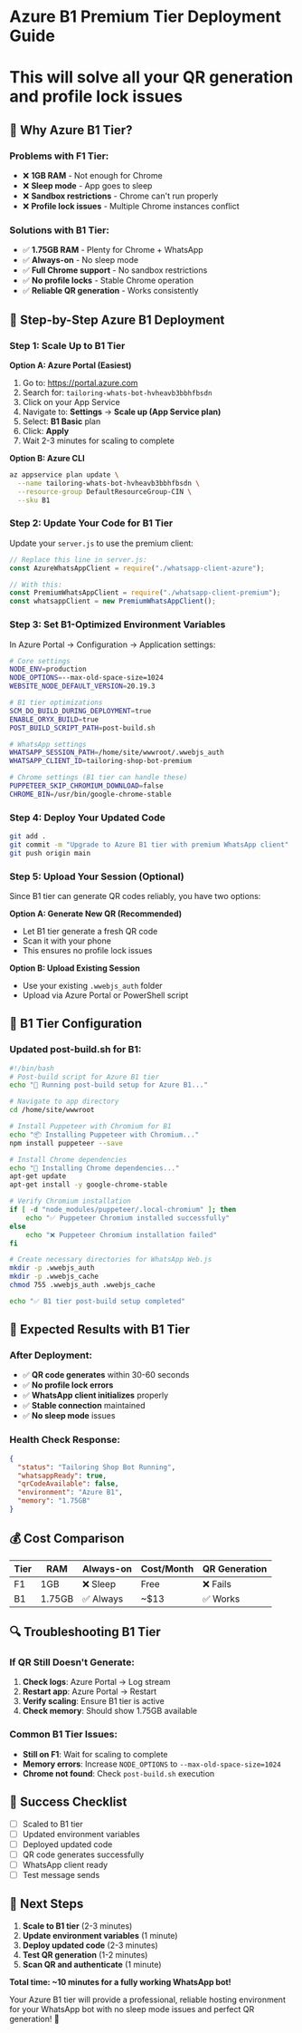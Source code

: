 # Azure B1 Premium Tier Deployment Guide
# This will solve all your QR generation and profile lock issues

## 🎯 Why Azure B1 Tier?

### Problems with F1 Tier:
- ❌ **1GB RAM** - Not enough for Chrome
- ❌ **Sleep mode** - App goes to sleep
- ❌ **Sandbox restrictions** - Chrome can't run properly
- ❌ **Profile lock issues** - Multiple Chrome instances conflict

### Solutions with B1 Tier:
- ✅ **1.75GB RAM** - Plenty for Chrome + WhatsApp
- ✅ **Always-on** - No sleep mode
- ✅ **Full Chrome support** - No sandbox restrictions
- ✅ **No profile locks** - Stable Chrome operation
- ✅ **Reliable QR generation** - Works consistently

## 🚀 Step-by-Step Azure B1 Deployment

### Step 1: Scale Up to B1 Tier

**Option A: Azure Portal (Easiest)**
1. Go to: https://portal.azure.com
2. Search for: `tailoring-whats-bot-hvheavb3bbhfbsdn`
3. Click on your App Service
4. Navigate to: **Settings** → **Scale up (App Service plan)**
5. Select: **B1 Basic** plan
6. Click: **Apply**
7. Wait 2-3 minutes for scaling to complete

**Option B: Azure CLI**
```bash
az appservice plan update \
  --name tailoring-whats-bot-hvheavb3bbhfbsdn \
  --resource-group DefaultResourceGroup-CIN \
  --sku B1
```

### Step 2: Update Your Code for B1 Tier

Update your `server.js` to use the premium client:

```javascript
// Replace this line in server.js:
const AzureWhatsAppClient = require("./whatsapp-client-azure");

// With this:
const PremiumWhatsAppClient = require("./whatsapp-client-premium");
const whatsappClient = new PremiumWhatsAppClient();
```

### Step 3: Set B1-Optimized Environment Variables

In Azure Portal → Configuration → Application settings:

```bash
# Core settings
NODE_ENV=production
NODE_OPTIONS=--max-old-space-size=1024
WEBSITE_NODE_DEFAULT_VERSION=20.19.3

# B1 tier optimizations
SCM_DO_BUILD_DURING_DEPLOYMENT=true
ENABLE_ORYX_BUILD=true
POST_BUILD_SCRIPT_PATH=post-build.sh

# WhatsApp settings
WHATSAPP_SESSION_PATH=/home/site/wwwroot/.wwebjs_auth
WHATSAPP_CLIENT_ID=tailoring-shop-bot-premium

# Chrome settings (B1 tier can handle these)
PUPPETEER_SKIP_CHROMIUM_DOWNLOAD=false
CHROME_BIN=/usr/bin/google-chrome-stable
```

### Step 4: Deploy Your Updated Code

```bash
git add .
git commit -m "Upgrade to Azure B1 tier with premium WhatsApp client"
git push origin main
```

### Step 5: Upload Your Session (Optional)

Since B1 tier can generate QR codes reliably, you have two options:

**Option A: Generate New QR (Recommended)**
- Let B1 tier generate a fresh QR code
- Scan it with your phone
- This ensures no profile lock issues

**Option B: Upload Existing Session**
- Use your existing `.wwebjs_auth` folder
- Upload via Azure Portal or PowerShell script

## 🔧 B1 Tier Configuration

### Updated post-build.sh for B1:
```bash
#!/bin/bash
# Post-build script for Azure B1 tier
echo "🔧 Running post-build setup for Azure B1..."

# Navigate to app directory
cd /home/site/wwwroot

# Install Puppeteer with Chromium for B1
echo "📦 Installing Puppeteer with Chromium..."
npm install puppeteer --save

# Install Chrome dependencies
echo "🔧 Installing Chrome dependencies..."
apt-get update
apt-get install -y google-chrome-stable

# Verify Chromium installation
if [ -d "node_modules/puppeteer/.local-chromium" ]; then
    echo "✅ Puppeteer Chromium installed successfully"
else
    echo "❌ Puppeteer Chromium installation failed"
fi

# Create necessary directories for WhatsApp Web.js
mkdir -p .wwebjs_auth
mkdir -p .wwebjs_cache
chmod 755 .wwebjs_auth .wwebjs_cache

echo "✅ B1 tier post-build setup completed"
```

## 🎯 Expected Results with B1 Tier

### After Deployment:
- ✅ **QR code generates** within 30-60 seconds
- ✅ **No profile lock errors**
- ✅ **WhatsApp client initializes** properly
- ✅ **Stable connection** maintained
- ✅ **No sleep mode** issues

### Health Check Response:
```json
{
  "status": "Tailoring Shop Bot Running",
  "whatsappReady": true,
  "qrCodeAvailable": false,
  "environment": "Azure B1",
  "memory": "1.75GB"
}
```

## 💰 Cost Comparison

| Tier | RAM | Always-on | Cost/Month | QR Generation |
|------|-----|-----------|------------|---------------|
| F1   | 1GB | ❌ Sleep  | Free       | ❌ Fails     |
| B1   | 1.75GB | ✅ Always | ~$13      | ✅ Works     |

## 🔍 Troubleshooting B1 Tier

### If QR Still Doesn't Generate:
1. **Check logs**: Azure Portal → Log stream
2. **Restart app**: Azure Portal → Restart
3. **Verify scaling**: Ensure B1 tier is active
4. **Check memory**: Should show 1.75GB available

### Common B1 Tier Issues:
- **Still on F1**: Wait for scaling to complete
- **Memory errors**: Increase `NODE_OPTIONS` to `--max-old-space-size=1024`
- **Chrome not found**: Check `post-build.sh` execution

## 🎉 Success Checklist

- [ ] Scaled to B1 tier
- [ ] Updated environment variables
- [ ] Deployed updated code
- [ ] QR code generates successfully
- [ ] WhatsApp client ready
- [ ] Test message sends

## 🚀 Next Steps

1. **Scale to B1 tier** (2-3 minutes)
2. **Update environment variables** (1 minute)
3. **Deploy updated code** (2-3 minutes)
4. **Test QR generation** (1-2 minutes)
5. **Scan QR and authenticate** (1 minute)

**Total time: ~10 minutes for a fully working WhatsApp bot!**

Your Azure B1 tier will provide a professional, reliable hosting environment for your WhatsApp bot with no sleep mode issues and perfect QR generation! 🎉
